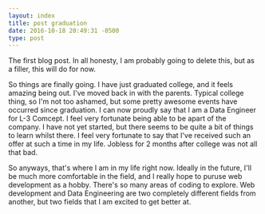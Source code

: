 ```yaml
---
layout: index
title: post graduation
date: 2016-10-18 20:49:31 -0500
type: post
---
```


The first blog post. In all honesty, I am probably going to delete this, but as a filler, this will do for now. 

So things are finally going. I have just graduated college, and it feels amazing being out. I've moved back in with the parents. Typical college thing, so I'm not too ashamed, but some pretty awesome events have occurred since graduation. I can now proudly say that I am a Data Engineer for L-3 Comcept. I feel very fortunate being able to be apart of the company. I have not yet started, but there seems to be quite a bit of things to learn whilst there. I feel very fortunate to say that I've received such an offer at such a time in my life. Jobless for 2 months after college was not all that bad. 

So anyways, that's where I am in my life right now. Ideally in the future, I'll be much more comfortable in the field, and I really hope to puruse web development as a hobby. There's so many areas of coding to explore. Web development and Data Engineering are two completely different fields from another, but two fields that I am excited to get better at.

